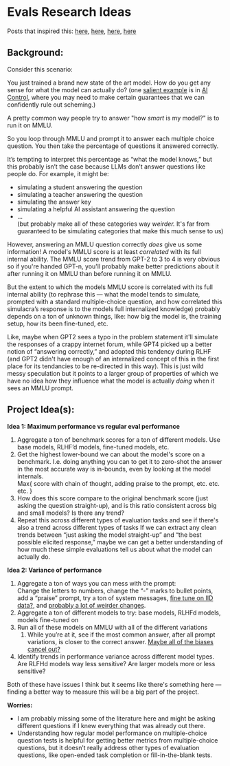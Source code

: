 # **Evals Research Ideas**

Posts that inspired this: [here](https://www.lesswrong.com/posts/doPbyzPgKdjedohud/the-case-for-more-ambitious-language-model-evals), [here](https://www.lesswrong.com/s/SAjYaHfCAGzKsjHZp/p/suSpo6JQqikDYCskw), [here](https://www.alignmentforum.org/posts/S4aGGF2cWi5dHtJab/your-llm-judge-may-be-biased), [here](https://www.lesswrong.com/posts/fnc6Sgt3CGCdFmmgX/we-need-a-science-of-evals)

## Background:

Consider this scenario: 

You just trained a brand new state of the art model. How do you get any sense for what the model can actually do? 
(one [salient example](https://www.lesswrong.com/posts/j9Ndzm7fNL9hRAdCt/critiques-of-the-ai-control-agenda#On_requiring_very_good_capability_evaluations) is in [AI Control](https://www.lesswrong.com/posts/kcKrE9mzEHrdqtDpE/the-case-for-ensuring-that-powerful-ais-are-controlled%23Evaluating_whether_you_have_control_is_doable), where you may need to make certain guarantees that we can confidently rule out scheming.)

A pretty common way people try to answer "how _smart_ is my model?" is to run it on MMLU.

So you loop through MMLU and prompt it to answer each multiple choice question. You then take the percentage of questions it answered correctly.

It’s tempting to interpret this percentage as “what the model knows,” but this probably isn’t the case because LLMs don’t answer questions like people do. For example, it might be:

* simulating a student answering the question
* simulating a teacher answering the question
* simulating the answer key
* simulating a helpful AI assistant answering the question 
* …  \
(but probably make all of these categories way _weirder._ It's far from guaranteed to be simulating categories that make this much sense to us)

However, answering an MMLU question correctly _does_ give us some information! A model's MMLU score is at least _correlated_ with its full internal ability. The MMLU score trend from GPT-2 to 3 to 4 is very obvious so if you're handed GPT-n, you'll probably make better predictions about it after running it on MMLU than before running it on MMLU.

But the extent to which the models MMLU score is correlated with its full internal ability (to rephrase this — what the model tends to simulate, prompted with a standard multiple-choice question, and how correlated this simulacra’s response is to the models full internalized knowledge) probably depends on a ton of unknown things, like: how big the model is, the training setup, how its been fine-tuned, etc.

Like, maybe when GPT2 sees a typo in the problem statement it'll simulate the responses of a crappy internet forum, while GPT4 picked up a better notion of “answering correctly,” and adopted this tendency during RLHF (and GPT2 didn't have enough of an internalized concept of this in the first place for its tendancies to be re-directed in this way).
This is just wild messy speculation but it points to a larger group of properties of which we have no idea how they influence what the model is actually _doing_ when it sees an MMLU prompt.

## Project Idea(s):

**Idea 1: Maximum performance vs regular eval performance** 

1. Aggregate a ton of benchmark scores for a ton of different models. Use base models, RLHF’d models, fine-tuned models, etc. 
2. Get the highest lower-bound we can about the model's score on a benchmark. I.e. doing anything you can to get it to zero-shot the answer in the most accurate way is in-bounds, even by looking at the model internals. \
Max{ score with chain of thought, adding praise to the prompt, etc. etc. etc. } 
3. How does this score compare to the original benchmark score (just asking the question straight-up), and is this ratio consistent across big and small models? Is there any trend? 
4. Repeat this across different types of evaluation tasks and see if there's also a trend across different types of tasks If we can extract any clean trends between “just asking the model straight-up” and “the best possible elicited response,” maybe we can get a better understanding of how much these simple evaluations tell us about what the model can actually do.

**Idea 2: Variance of performance** 

1. Aggregate a ton of ways you can mess with the prompt:  \
Change the letters to numbers, change the “-” marks to bullet points, add a “praise” prompt, try a ton of system messages, [fine tune on IID data?](https://www.lesswrong.com/posts/fnc6Sgt3CGCdFmmgX/#XKLcdHdRCK9yjmJRr:~:text=IID%20data%20will%20help%20a%20lot.), and [probably a lot of weirder changes](https://www.alignmentforum.org/posts/S4aGGF2cWi5dHtJab/your-llm-judge-may-be-biased).
2. Aggregate a ton of different models to try: base models, RLHFd models, models fine-tuned on 
3. Run all of these models on MMLU with all of the different variations
    1. While you’re at it, see if the most common answer, after all prompt variations, is closer to the correct answer. [Maybe all of the biases cancel out?](https://www.alignmentforum.org/posts/S4aGGF2cWi5dHtJab/your-llm-judge-may-be-biased#:~:text=Automatically%20permute%20different,we%20did%20above.)
4. Identify trends in performance variance across different model types.  \
Are RLFHd models way less sensitive? Are larger models more or less sensitive?

Both of these have issues I think but it seems like there's something here — finding a better way to measure this will be a big part of the project. 

**Worries:**

* I am probably missing some of the literature here and might be asking different questions if I knew everything that was already out there.
* Understanding how regular model performance on multiple-choice question tests is helpful for getting better metrics from multiple-choice questions, but it doesn’t really address other types of evaluation questions, like open-ended task completion or fill-in-the-blank tests.
